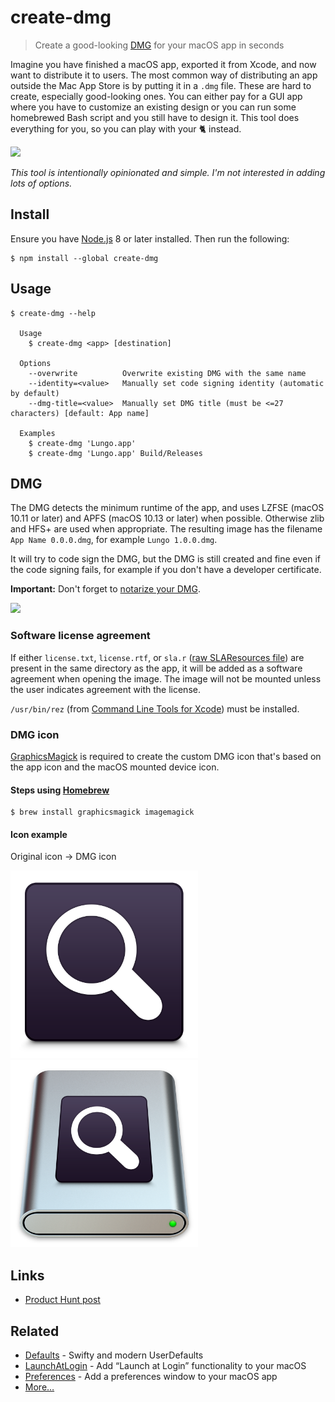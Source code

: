 # create-dmg

> Create a good-looking [DMG](https://en.wikipedia.org/wiki/Apple_Disk_Image) for your macOS app in seconds

Imagine you have finished a macOS app, exported it from Xcode, and now want to distribute it to users. The most common way of distributing an app outside the Mac App Store is by putting it in a `.dmg` file. These are hard to create, especially good-looking ones. You can either pay for a GUI app where you have to customize an existing design or you can run some homebrewed Bash script and you still have to design it. This tool does everything for you, so you can play with your 🐈 instead.

<img src="screenshot-cli.gif">

*This tool is intentionally opinionated and simple. I'm not interested in adding lots of options.*

## Install

Ensure you have [Node.js](https://nodejs.org) 8 or later installed. Then run the following:

```
$ npm install --global create-dmg
```

## Usage

```
$ create-dmg --help

  Usage
    $ create-dmg <app> [destination]

  Options
    --overwrite          Overwrite existing DMG with the same name
    --identity=<value>   Manually set code signing identity (automatic by default)
    --dmg-title=<value>  Manually set DMG title (must be <=27 characters) [default: App name]

  Examples
    $ create-dmg 'Lungo.app'
    $ create-dmg 'Lungo.app' Build/Releases
```

## DMG

The DMG detects the minimum runtime of the app, and uses LZFSE (macOS 10.11 or later) and APFS (macOS 10.13 or later) when possible. Otherwise zlib and HFS+ are used when appropriate. The resulting image has the filename `App Name 0.0.0.dmg`, for example `Lungo 1.0.0.dmg`.

It will try to code sign the DMG, but the DMG is still created and fine even if the code signing fails, for example if you don't have a developer certificate.

**Important:** Don't forget to [notarize your DMG](https://stackoverflow.com/a/60800864/64949).

<img src="screenshot-dmg.png" width="772">

### Software license agreement

If either `license.txt`, `license.rtf`, or `sla.r` ([raw SLAResources file](https://download.developer.apple.com/Developer_Tools/software_licensing_for_udif/slas_for_udifs_1.0.dmg)) are present in the same directory as the app, it will be added as a software agreement when opening the image. The image will not be mounted unless the user indicates agreement with the license.

`/usr/bin/rez` (from [Command Line Tools for Xcode](https://developer.apple.com/download/more/)) must be installed.

### DMG icon

[GraphicsMagick](http://www.graphicsmagick.org) is required to create the custom DMG icon that's based on the app icon and the macOS mounted device icon.

#### Steps using [Homebrew](https://brew.sh)

```
$ brew install graphicsmagick imagemagick
```

#### Icon example

Original icon → DMG icon

<img src="icon-example-app.png" width="300"><img src="icon-example.png" width="300">

## Links

- [Product Hunt post](https://www.producthunt.com/posts/create-dmg)

## Related

- [Defaults](https://github.com/sindresorhus/Defaults) - Swifty and modern UserDefaults
- [LaunchAtLogin](https://github.com/sindresorhus/LaunchAtLogin) - Add “Launch at Login” functionality to your macOS
- [Preferences](https://github.com/sindresorhus/Preferences) - Add a preferences window to your macOS app
- [More…](https://github.com/search?q=user%3Asindresorhus+language%3Aswift)
